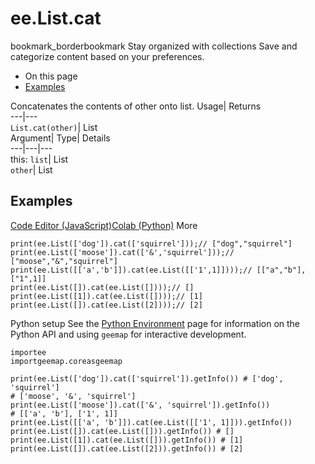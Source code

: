  
#  ee.List.cat 
bookmark_borderbookmark Stay organized with collections  Save and categorize content based on your preferences.
  * On this page
  * [Examples](https://developers.google.com/earth-engine/apidocs/ee-list-cat#examples)


Concatenates the contents of other onto list. 
Usage| Returns  
---|---  
`List.cat(other)`| List  
Argument| Type| Details  
---|---|---  
this: `list`| List  
`other`| List  
## Examples
[Code Editor (JavaScript)](https://developers.google.com/earth-engine/apidocs/ee-list-cat#code-editor-javascript-sample)[Colab (Python)](https://developers.google.com/earth-engine/apidocs/ee-list-cat#colab-python-sample) More
```
print(ee.List(['dog']).cat(['squirrel']));// ["dog","squirrel"]
print(ee.List(['moose']).cat(['&','squirrel']));// ["moose","&","squirrel"]
print(ee.List([['a','b']]).cat(ee.List([['1',1]])));// [["a","b"],["1",1]]
print(ee.List([]).cat(ee.List([])));// []
print(ee.List([1]).cat(ee.List([])));// [1]
print(ee.List([]).cat(ee.List([2])));// [2]
```
Python setup
See the [ Python Environment](https://developers.google.com/earth-engine/guides/python_install) page for information on the Python API and using `geemap` for interactive development.
```
importee
importgeemap.coreasgeemap
```
```
print(ee.List(['dog']).cat(['squirrel']).getInfo()) # ['dog', 'squirrel']
# ['moose', '&', 'squirrel']
print(ee.List(['moose']).cat(['&', 'squirrel']).getInfo())
# [['a', 'b'], ['1', 1]]
print(ee.List([['a', 'b']]).cat(ee.List([['1', 1]])).getInfo())
print(ee.List([]).cat(ee.List([])).getInfo()) # []
print(ee.List([1]).cat(ee.List([])).getInfo()) # [1]
print(ee.List([]).cat(ee.List([2])).getInfo()) # [2]
```

